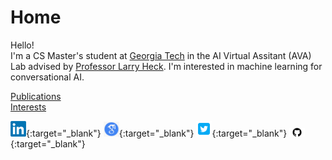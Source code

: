 # Home

Hello!   
I'm a CS Master's student at [Georgia Tech](https://www.ece.gatech.edu/) in the AI Virtual Assitant (AVA) Lab advised by [Professor Larry Heck](https://larryheck.github.io/). I'm interested in machine learning for conversational AI.

[Publications](publications.md)  
[Interests](interests.md)  

[<img src="images/linkedin.png" width="25"/>](https://www.linkedin.com/in/williamegay){:target="_blank"}
[<img src="images/google_scholar.png" width="25"/>](https://scholar.google.com/citations?hl=en&user=vBwHaN4AAAAJ#){:target="_blank"}
[<img src="images/twitter.png" width="25"/>](https://x.com/willistuns){:target="_blank"}
[<img src="images/github.png" width="25"/>](https://github.com/williamgay25){:target="_blank"}